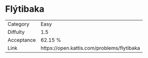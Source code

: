 # Flýtibaka

<table>
    <tr>
        <td>Category</td>
        <td>Easy</td>
    </tr>
    <tr>
        <td>Diffulty</td>
        <td>1.5</td>
    </tr>
    <tr>
        <td>Acceptance</td>
        <td>62.15 %</td>
    </tr>
    <tr>
        <td>Link</td>
        <td>https://open.kattis.com/problems/flytibaka</td>
    </tr>
</table>
